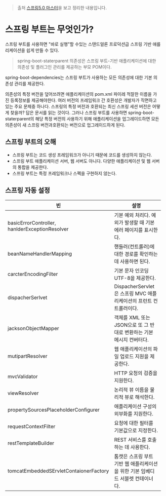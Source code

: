 > 출처 [스프링5.0 마스터](http://www.kyobobook.co.kr/product/detailViewKor.laf?ejkGb=KOR&mallGb=KOR&barcode=9791161751825&orderClick=LAG&Kc=)을 보고 정리한 내용입니다.

# 스프링 부트는 무엇인가?
스프링 부트를 사용하면 "바로 실행"할 수있는 스탠드얼론 프로덕션급 스프링 기반 애를리케이션을 쉽게 만들 수 있다.

> spring-boot-staterparent 의존성은 스프링 부트-기반 애플리케이션에 대한 의존성 및 플러그인 관리를 제공하는 부모 POM이다.

spring-boot-dependencies는 스프링 부트가 사용하는 모든 의존성에 대한 기본 의존성 관리를 제공한다.

의존성의 특정 버전을 덮어쓰려면 애플리케이션의 pom.xml 파이레 적잘한 이름을 가진 등록정보를 제공해야한다. 여러 버전의 프레임워크 간 호환성은 개발자가 직면하고 있는 주요 문제중 하나다. 스프링의 특정 버전과 호환되는 최신 스프링 세션 버전은 어떻게 찾을까? 답은 문서를 읽는 것이다. 그러나 스프링 부트를 사용하면 spring-boot-staterparent의 해당 특정 버전의 사용하기 위해 애플리케이션을 업그레이드하면 모든 의존성이 새 스프링 버전과호환되는 버전으로 업그레이드하게 된다.




## 스프링 부트의 오해
* 스프링 부트는 코드 생성 프레임워크가 아니기 때문에 코드를 생성하지 않는다.
* 스프링 부트 애플리케이션 서버, 웹 서버도 아니다. 다양한 애플리케이션 및 웹 서버의 통합을 제공한다.
* 스프링 부트는 특정 프레임워크나 스펙을 구현하지 않는다.

## 스프링 자동 설정

빈 | 설명
--|---
basicErrorController, hanlderExceptionResolver | 기본 예외 처리다. 예외가 발생할 때 기본 에러 페이지를 표시한다.
beanNameHandlerMapping | 핸들러(컨트롤러)에 대한 경로를 확인하는 데 사용하면 된다.
carcterEncodingFilter | 기본 문자 인코딩 UTF-8을 제공한다.
dispacherSerlvet | DispacherServlet은 스프링 MVC 애플리케이션의 프런트 컨트롤러이다.
jacksonObjectMapper | 객체를 XML 또는 JSON으로 또 그 반대로 변환하는 기본 메시지 컨버터다.
mutipartResolver | 웹 애플리케이션의 파일 업로드 지원을 제공한다.
mvcValidator | HTTP 요청의 검증을 지원한다.
viewResolver | 논리적 뷰 이름을 물리적 뷰로 해석한다.
propertySourcesPlaceholderConfigurer | 애플리케이션 구성의 외부화를 지원한다.
requestContextFilter | 요청에 대한 필터를 기본값으로 지정한다.
restTemplateBuilder | REST 서비스를 호출하는 데 사용한다.
tomcatEmbeddedSErvletContaionerFactory | 톰캣은 스프링 부트 기반 웹 애플리케이션을 위한 기본 임베디드 서블렛 컨테이너다.